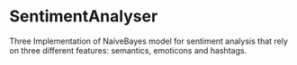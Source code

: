# SentimentAnalyser
Three Implementation of NaiveBayes model for sentiment analysis that rely on three different features: semantics, emoticons and hashtags.
